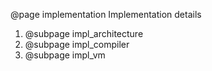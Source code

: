 @page implementation Implementation details

1. @subpage impl_architecture
2. @subpage impl_compiler
3. @subpage impl_vm
